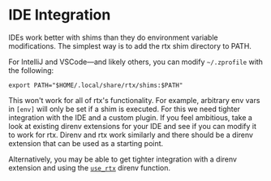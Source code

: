 # IDE Integration

IDEs work better with shims than they do environment variable modifications. The simplest way is
to add the rtx shim directory to PATH.

For IntelliJ and VSCode—and likely others, you can modify `~/.zprofile`
with the following:

```
export PATH="$HOME/.local/share/rtx/shims:$PATH"
```

This won't work for all of rtx's functionality. For example, arbitrary env vars in `[env]` will only be set
if a shim is executed. For this we need tighter integration with the IDE and a custom plugin. If you feel
ambitious, take a look at existing direnv extensions for your IDE and see if you can modify it to work for rtx.
Direnv and rtx work similarly and there should be a direnv extension that can be used as a starting point.

Alternatively, you may be able to get tighter integration with a direnv extension and using the
[`use_rtx`](#direnv) direnv function.
